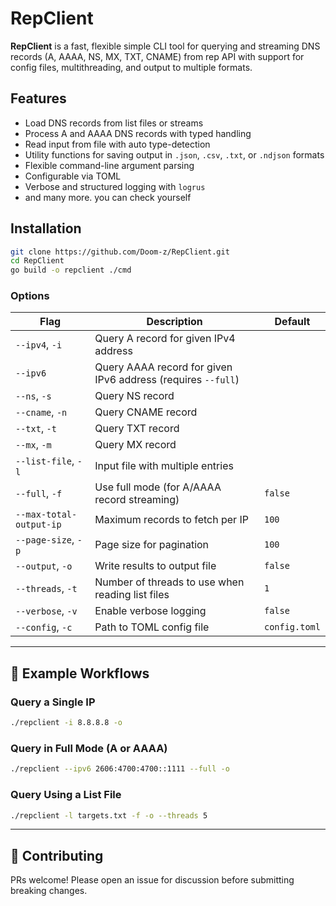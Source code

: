 # RepClient

**RepClient** is a fast, flexible simple CLI tool for querying and streaming DNS records (A, AAAA, NS, MX, TXT, CNAME) from rep API with support for config files, multithreading, and output to multiple formats.

## Features

- Load DNS records from list files or streams
- Process A and AAAA DNS records with typed handling
- Read input from file with auto type-detection
- Utility functions for saving output in `.json`, `.csv`, `.txt`, or `.ndjson` formats
- Flexible command-line argument parsing
- Configurable via TOML
- Verbose and structured logging with `logrus`
- and many more. you can check yourself

## Installation

```bash
git clone https://github.com/Doom-z/RepClient.git
cd RepClient
go build -o repclient ./cmd
```


### Options

| Flag                    | Description                                                  | Default       |
| ----------------------- | ------------------------------------------------------------ | ------------- |
| `--ipv4`, `-i`          | Query A record for given IPv4 address                        |               |
| `--ipv6`                | Query AAAA record for given IPv6 address (requires `--full`) |               |
| `--ns`, `-s`            | Query NS record                                              |               |
| `--cname`, `-n`         | Query CNAME record                                           |               |
| `--txt`, `-t`           | Query TXT record                                             |               |
| `--mx`, `-m`            | Query MX record                                              |               |
| `--list-file`, `-l`     | Input file with multiple entries                             |               |
| `--full`, `-f`          | Use full mode (for A/AAAA record streaming)                  | `false`       |
| `--max-total-output-ip` | Maximum records to fetch per IP                              | `100`         |
| `--page-size`, `-p`     | Page size for pagination                                     | `100`         |
| `--output`, `-o`        | Write results to output file                                 | `false`       |
| `--threads`, `-t`       | Number of threads to use when reading list files             | `1`           |
| `--verbose`, `-v`       | Enable verbose logging                                       | `false`       |
| `--config`, `-c`        | Path to TOML config file                                     | `config.toml` |


---

## 🧩 Example Workflows

### Query a Single IP

```bash
./repclient -i 8.8.8.8 -o
```

### Query in Full Mode (A or AAAA)

```bash
./repclient --ipv6 2606:4700:4700::1111 --full -o
```

### Query Using a List File

```bash
./repclient -l targets.txt -f -o --threads 5
```

---


## 🙌 Contributing
PRs welcome! Please open an issue for discussion before submitting breaking changes.
